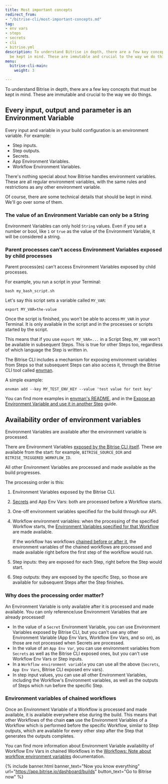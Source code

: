 ```yaml
---
title: Most important concepts
redirect_from:
- "/bitrise-cli/most-important-concepts.md"
tag:
- env vars
- steps
- secrets
- cli
- bitrise.yml
description: To understand Bitrise in depth, there are a few key concepts that must
  be kept in mind. These are immutable and crucial to the way we do things.
menu:
  bitrise-cli-main:
    weight: 3

---
```

To understand Bitrise in depth, there are a few key concepts that must be kept in mind. These are immutable and crucial to the way we do things.

## Every input, output and parameter is an Environment Variable

Every input and variable in your build configuration is an environment variable. For example:

* Step inputs.
* Step outputs.
* Secrets.
* App Environment Variables.
* Workflow Environment Variables.

There's nothing special about how Bitrise handles environment variables. These are all regular environment variables, with the same rules and restrictions as any other environment variable.

Of course, there are some technical details that should be kept in mind. We'll go over some of them.

### The value of an Environment Variable can only be a String

Environment Variables can only hold `String` values. Even if you set a number or bool, like `1` or `true` as the value of the Environment Variable, it will be considered a string.

### Parent processes can't access Environment Variables exposed by child processes

Parent process(es) can't access Environment Variables exposed by child processes.

For example, you run a script in your Terminal:

    bash my_bash_script.sh

Let's say this script sets a variable called `MY_VAR`:

    export MY_VAR=the-value

Once the script is finished, you won't be able to access `MY_VAR` in your Terminal. It is only available in the script and in the processes or scripts started by the script.

This means that if you use `export MY_VAR=...` in a Script Step, `MY_VAR` won't be available in subsequent Steps. This is true for other Steps too, regardless of which language the Step is written in.

The Bitrise CLI includes a mechanism for exposing environment variables from Steps so that subsequent Steps can also access it, through the Bitrise CLI tool called [envman](https://github.com/bitrise-io/envman).

A simple example:

    envman add --key MY_TEST_ENV_KEY --value 'test value for test key'

You can find more examples in [envman's README](https://github.com/bitrise-io/envman), and in the [Expose an Environment Variable and use it in another Step](/tips-and-tricks/expose-environment-variable) guide.

## Availability order of environment variables

Environment Variables are available after the environment variable is processed.

There are Environment Variables [exposed by the Bitrise CLI itself](/faq/available-environment-variables/#exposed-by-the-bitrise-cli). These are available from the start: for example, `BITRISE_SOURCE_DIR` and `BITRISE_TRIGGERED_WORKFLOW_ID`.

All other Environment Variables are processed and made available as the build progresses.

The processing order is this:

1. Environment Variables exposed by the Bitrise CLI.
2. [Secrets](/bitrise-cli/secrets/) and App Env Vars: both are processed before a Workflow starts.
3. One-off environment variables specified for the build through our API.
4. Workflow environment variables: when the processing of the specified Workflow starts, the [Environment Variables specified for that Workflow](/bitrise-cli/workflows/#define-workflow-specific-parameters-environment-variables) are made available.

   If the workflow has workflows [chained before or after it](https://devcenter.bitrise.io/getting-started/getting-started-workflows/#chaining-workflows-together), the environment variables of the chained workflows are processed and made available right before the first step of the workflow would run.
5. Step inputs: they are exposed for each Step, right before the Step would start.
6. Step outputs: they are exposed by the specific Step, so those are available for subsequent Steps after the Step finishes.

### Why does the processing order matter?

An Environment Variable is only available after it is processed and made available. You can only reference/use Environment Variables that are already processed!

* In the value of a `Secret` Environment Variable, you can use Environment Variables exposed by Bitrise CLI, but you can't use any other Environment Variable (App Env Vars, Workflow Env Vars, and so on), as those are not processed when Secrets are processed.
* In the value of an `App Env Var`, you can use environment variables from `Secrets` as well as the Bitrise CLI exposed ones, but you can't use Workflow Env Vars or Step inputs.
* In a `Workflow environment variable` you can use all the above (`Secrets`, `App Env Vars`, Bitrise CLI exposed env vars).
* In step input values, you can use all other Environment Variables, including the Workflow's Environment variables, as well as the outputs of Steps which run before the specific Step.

### Environment variables of chained workflows

Once an Environment Variable of a Workflow is processed and made available, it is available everywhere else during the build. This means that other Workflows of the chain **can** use the Environment Variables of a Workflow which is performed before the specific Workflow, similar to Step outputs, which are available for every other step after the Step that generates the outputs completes.

You can find more information about Environment Variable availability of Workflow Env Vars in chained Workflows in the [Workflows: Note about workflow environment variables](/bitrise-cli/workflows/#note-about-workflow-environment-variables) documentation.

{% include banner.html banner_text="Now you know everything" url="https://app.bitrise.io/dashboard/builds" button_text="Go to Bitrise now" %}